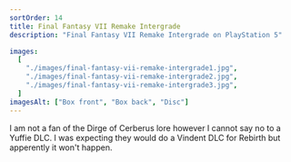 ```yaml
---
sortOrder: 14
title: Final Fantasy VII Remake Intergrade
description: "Final Fantasy VII Remake Intergrade on PlayStation 5"

images:
  [
    "./images/final-fantasy-vii-remake-intergrade1.jpg",
    "./images/final-fantasy-vii-remake-intergrade2.jpg",
    "./images/final-fantasy-vii-remake-intergrade3.jpg",
  ]
imagesAlt: ["Box front", "Box back", "Disc"]
---
```


I am not a fan of the Dirge of Cerberus lore however I cannot say no to a Yuffie DLC. I was expecting they would do a Vindent DLC for Rebirth but apperently it won't happen.
